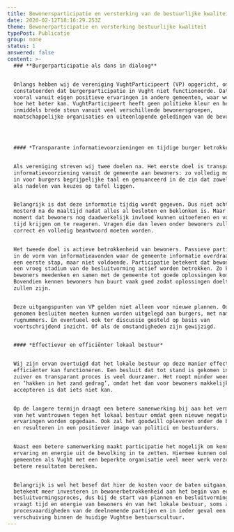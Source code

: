 ```yaml
---
title: Bewonersparticipatie en versterking van de bestuurlijke kwaliteit
date: 2020-02-12T18:16:29.253Z
theme: Bewonerparticipatie en versterking bestuurlijke kwaliteit
typePost: Publicatie
group: none
status: 1
answered: false
content: >-
  ### **Burgerparticipatie als dans in dialoog**


  Onlangs hebben wij de vereniging VughtParticipeert (VP) opgericht, omdat we
  constateerden dat burgerparticipatie in Vught niet functioneerde. Dat was
  vooral vanuit eigen positieve ervaringen in andere gemeenten, waar we zagen
  hoe het beter kan. VughtParticipeert heeft geen politieke kleur en heeft
  inmiddels brede steun vanuit veel verschillende bewonersgroepen,
  maatschappelijke organisaties en uiteenlopende geledingen van de bevolking.




  #### *Transparante informatievoorzieningen en tijdige burger betrokkenheid*


  Als vereniging streven wij twee doelen na. Het eerste doel is transparante
  informatievoorziening vanuit de gemeente aan bewoners: zo volledig mogelijk,
  in voor burgers begrijpelijke taal en genuanceerd in de zin dat zowel de voor-
  als nadelen van keuzes op tafel liggen. 


  Belangrijk is dat deze informatie tijdig wordt gegeven. Dus niet achteraf als
  mosterd na de maaltijd nadat alles al besloten en beklonken is. Maar op een
  moment dat bewoners nog daadwerkelijk invloed kunnen uitoefenen en voldoende
  tijd krijgen om te reageren. Vragen die dan leven onder bewoners zullen
  correct én volledig beantwoord moeten worden.


  Het tweede doel is actieve betrokkenheid van bewoners. Passieve participatie
  in de vorm van informatieavonden waar de gemeente informatie overdraagt, is
  een eerste stap, maar niet voldoende. Participatie betekent dat bewoners in
  een vroeg stadium van de besluitvorming actief worden betrokken. Zo kunnen
  bewoners meedenken en samen met de gemeente tot goede oplossingen komen.
  Bovendien kennen bewoners hun buurt vaak goed zodat oplossingen doeltreffender
  zullen zijn.


  Deze uitgangspunten van VP gelden niet alleen voor nieuwe plannen. Ook eerder
  genomen besluiten moeten kunnen worden uitgelegd aan burgers, met namen en
  rugnummers. En eventueel ook ter discussie gesteld op basis van
  voortschrijdend inzicht. Of als de omstandigheden zijn gewijzigd.


  #### *Effectiever en efficiënter lokaal bestuur*


  Wij zijn ervan overtuigd dat het lokale bestuur op deze manier effectiever én
  efficiënter kan functioneren. Een besluit dat tot stand is gekomen in een
  zuiver en transparant proces is veel duurzamer. Het roept minder weerstand op
  en ‘hakken in het zand gedrag’, omdat het dan voor bewoners makkelijker te
  accepteren is dat iets niet kan.


  Op de langere termijn draagt een betere samenwerking bij aan het verminderen
  van het wantrouwen tegen het lokaal bestuur omdat geen nieuwe negatieve
  ervaringen worden opgedaan. Ook zal het goodwill opleveren onder de bevolking
  en resulteren in een positiever imago van politici en bestuurders.


  Naast een betere samenwerking maakt participatie het mogelijk om kennis,
  ervaring en energie uit de bevolking in te zetten. Hiermee kunnen ook kleinere
  gemeenten als Vught met een beperkte organisatie veel meer werk verzetten en
  betere resultaten bereiken.


  Belangrijk is wel het besef dat hier de kosten voor de baten uitgaan, want het
  betekent meer investeren in bewonerbetrokkenheid aan het begin van een
  besluitvormingsproces, dus bij de start van plannen en besluitvorming. Dat
  vraagt tijd en energie van bewoners én van het lokale bestuur, soms andere
  procesvaardigheden van de deelnemende partijen en in ieder geval een
  verschuiving binnen de huidige Vughtse bestuurscultuur.
---
```


